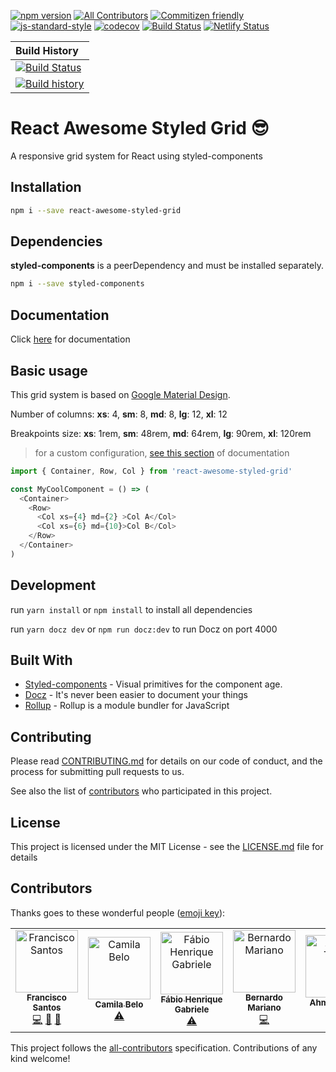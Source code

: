 [![npm version](https://badge.fury.io/js/react-awesome-styled-grid.svg)](https://www.npmjs.com/package/react-awesome-styled-grid)
[![All Contributors](https://img.shields.io/badge/all_contributors-6-orange.svg?style=flat-square)](#contributors)
[![Commitizen friendly](https://img.shields.io/badge/commitizen-friendly-brightgreen.svg)](http://commitizen.github.io/cz-cli/) 
[![js-standard-style](https://img.shields.io/badge/code%20style-standard-brightgreen.svg)](http://standardjs.com)
[![codecov](https://codecov.io/gh/santosfrancisco/react-awesome-styled-grid/branch/master/graph/badge.svg)](https://codecov.io/gh/santosfrancisco/react-awesome-styled-grid)
[![Build Status](https://travis-ci.org/santosfrancisco/react-awesome-styled-grid.svg?branch=master)](https://travis-ci.org/santosfrancisco/react-awesome-styled-grid)
[![Netlify Status](https://api.netlify.com/api/v1/badges/47a9c7f7-444d-4df9-bc7b-10cb06265ed7/deploy-status)](https://app.netlify.com/sites/awesome-styled-grid/deploys)

| Build History |
| :--------- |
| [![Build Status](https://travis-ci.org/santosfrancisco/react-awesome-styled-grid.svg?branch=master)](https://travis-ci.org/santosfrancisco/react-awesome-styled-grid) |
| [![Build history](https://buildstats.info/travisci/chart/santosfrancisco/react-awesome-styled-grid?branch=master&includeBuildsFromPullRequest=false)](https://travis-ci.org/santosfrancisco/react-awesome-styled-grid) |

# React Awesome Styled Grid 😎

A responsive grid system for React using styled-components

## Installation

```bash
npm i --save react-awesome-styled-grid
```

## Dependencies

**styled-components** is a peerDependency and must be installed separately.

```bash
npm i --save styled-components
```

## Documentation

Click [here](https://awesome-styled-grid.netlify.com/) for documentation

## Basic usage

This grid system is based on [Google Material Design](https://material.io/design/layout/responsive-layout-grid.html). 

Number of columns: **xs**: 4, **sm**: 8, **md**: 8, **lg**: 12, **xl**: 12
  
Breakpoints size: **xs**: 1rem, **sm**: 48rem, **md**: 64rem, **lg**: 90rem, **xl**: 120rem

> for a custom configuration, [see this section](https://awesome-styled-grid.netlify.com/custom) of documentation
```js
import { Container, Row, Col } from 'react-awesome-styled-grid'

const MyCoolComponent = () => (
  <Container>
    <Row>
      <Col xs={4} md={2} >Col A</Col>
      <Col xs={6} md={10}>Col B</Col>
    </Row>
  </Container>
)
```

## Development
run ```yarn install``` or ```npm install``` to install all dependencies

run ```yarn docz dev``` or ```npm run docz:dev``` to run Docz on port 4000

## Built With

* [Styled-components](https://github.com/styled-components) - Visual primitives for the component age.
* [Docz](https:://docz.site) - It's never been easier to document your things
* [Rollup](https://rollupjs.org/guide/en) - Rollup is a module bundler for JavaScript

## Contributing

Please read [CONTRIBUTING.md](https://github.com/santosfrancisco/react-awesome-styled-grid/blob/master/CONTRIBUTING.md) for details on our code of conduct, and the process for submitting pull requests to us.

See also the list of [contributors](https://github.com/santosfrancisco/react-awesome-styled-grid/contributors) who participated in this project.

## License

This project is licensed under the MIT License - see the [LICENSE.md](LICENSE.md) file for details

## Contributors

Thanks goes to these wonderful people ([emoji key](https://github.com/kentcdodds/all-contributors#emoji-key)):

<!-- ALL-CONTRIBUTORS-LIST:START - Do not remove or modify this section -->
<!-- prettier-ignore -->
<table><tr><td align="center"><a href="http://devchico.com"><img src="https://avatars3.githubusercontent.com/u/15852005?v=4" width="100px;" alt="Francisco Santos"/><br /><sub><b>Francisco Santos</b></sub></a><br /><a href="https://github.com/santosfrancisco/react-awesome-styled-grid/commits?author=santosfrancisco" title="Code">💻</a> <a href="https://github.com/santosfrancisco/react-awesome-styled-grid/commits?author=santosfrancisco" title="Documentation">📖</a> <a href="#review-santosfrancisco" title="Reviewed Pull Requests">👀</a></td><td align="center"><a href="http://camilaibs.wix.com/blog"><img src="https://avatars3.githubusercontent.com/u/6290749?v=4" width="100px;" alt="Camila Belo"/><br /><sub><b>Camila Belo</b></sub></a><br /><a href="https://github.com/santosfrancisco/react-awesome-styled-grid/commits?author=camilaibs" title="Tests">⚠️</a></td><td align="center"><a href="https://github.com/Fabioh"><img src="https://avatars0.githubusercontent.com/u/10605659?v=4" width="100px;" alt="Fábio Henrique Gabriele"/><br /><sub><b>Fábio Henrique Gabriele</b></sub></a><br /><a href="https://github.com/santosfrancisco/react-awesome-styled-grid/commits?author=Fabioh" title="Tests">⚠️</a></td><td align="center"><a href="https://github.com/BernardoMariano"><img src="https://avatars2.githubusercontent.com/u/3067157?v=4" width="100px;" alt="Bernardo Mariano"/><br /><sub><b>Bernardo Mariano</b></sub></a><br /><a href="https://github.com/santosfrancisco/react-awesome-styled-grid/commits?author=BernardoMariano" title="Code">💻</a></td><td align="center"><a href="https://github.com/ixahmedxi"><img src="https://avatars2.githubusercontent.com/u/20271968?v=4" width="100px;" alt="Ahmed Tarek"/><br /><sub><b>Ahmed Tarek</b></sub></a><br /><a href="https://github.com/santosfrancisco/react-awesome-styled-grid/commits?author=ixahmedxi" title="Code">💻</a></td><td align="center"><a href="https://github.com/zero0Halo"><img src="https://avatars0.githubusercontent.com/u/2113956?v=4" width="100px;" alt="Steve Swanson"/><br /><sub><b>Steve Swanson</b></sub></a><br /><a href="#maintenance-zero0Halo" title="Maintenance">🚧</a></td></tr></table>

<!-- ALL-CONTRIBUTORS-LIST:END -->

This project follows the [all-contributors](https://github.com/kentcdodds/all-contributors) specification. Contributions of any kind welcome!